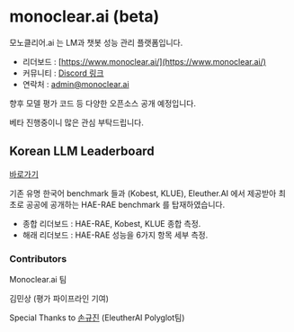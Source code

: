 # monoclear.ai (beta)
모노클리어.ai 는 LM과 챗봇 성능 관리 플랫폼입니다.

- 리더보드 : [https://www.monoclear.ai/](https://www.monoclear.ai/)
- 커뮤니티 : [Discord 링크](https://discord.gg/rYZJG8dRM)
- 연락처 : [admin@monoclear.ai](mailto:admin@monoclear.ai)

향후 모델 평가 코드 등 다양한 오픈소스 공개 예정입니다.

베타 진행중이니 많은 관심 부탁드립니다.

## Korean LLM Leaderboard

[바로가기](https://www.monoclear.ai/)

기존 유명 한국어 benchmark 들과 (Kobest, KLUE), Eleuther.AI 에서 제공받아 최초로 공공에 공개하는 HAE-RAE benchmark 를 탑재하였습니다.

- 종합 리더보드 : HAE-RAE, Kobest, KLUE 종합 측정.
- 해래 리더보드 : HAE-RAE 성능을 6가지 항목 세부 측정.

### Contributors

Monoclear.ai 팀

김민상 (평가 파이프라인 기여)

Special Thanks to [손규진](https://github.com/guijinSON) (EleutherAI Polyglot팀)
